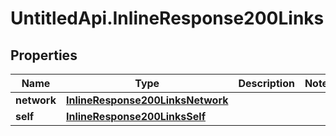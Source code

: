 # UntitledApi.InlineResponse200Links

## Properties

Name | Type | Description | Notes
------------ | ------------- | ------------- | -------------
**network** | [**InlineResponse200LinksNetwork**](InlineResponse200LinksNetwork.md) |  | 
**self** | [**InlineResponse200LinksSelf**](InlineResponse200LinksSelf.md) |  | 


